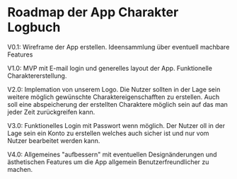 # Roadmap der App Charakter Logbuch
V0.1: Wireframe der App erstellen. Ideensammlung über eventuell machbare Features

V1.0: MVP mit E-mail login und generelles layout der App. Funktionelle Charaktererstellung.

V2.0: Implemation von unserem Logo. Die Nutzer sollten in der Lage sein weitere möglich gewünschte Charaktereigenschafften zu erstellen. Auch soll eine abspeicherung der erstellten Charaktere möglich sein auf das man jeder Zeit zurückgreifen kann.

V3.0: Funktionelles Login mit Passwort wenn möglich. Der Nutzer oll in der Lage sein ein Konto zu erstellen welches auch sicher ist und nur vom Nutzer bearbeitet werden kann.

V4.0: Allgemeines "aufbessern" mit eventuellen Designänderungen und ästhetischen Features um die App allgemein Benutzerfreundlicher zu machen.
